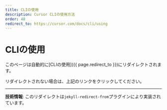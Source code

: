 ```yaml
---
title: CLIの使用
description: Cursor CLIの使用方法
order: 48
redirect_to: https://cursor.com/docs/cli/using
---
```


<!-- このページはJekyllのリダイレクトプラグインにより自動的にリダイレクトされます -->

# CLIの使用

このページは自動的に[CLIの使用]({{ page.redirect_to }})にリダイレクトされます。

リダイレクトされない場合は、上記のリンクをクリックしてください。

---

**技術情報**: このリダイレクトは`jekyll-redirect-from`プラグインにより実装されています。
